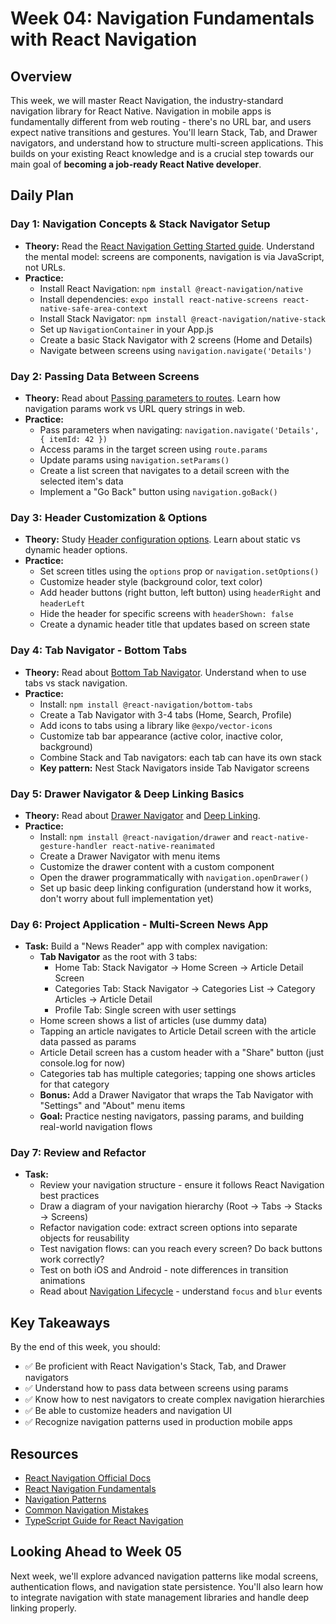 # Week 04: Navigation Fundamentals with React Navigation

## Overview

This week, we will master React Navigation, the industry-standard navigation library for React Native. Navigation in mobile apps is fundamentally different from web routing - there's no URL bar, and users expect native transitions and gestures. You'll learn Stack, Tab, and Drawer navigators, and understand how to structure multi-screen applications. This builds on your existing React knowledge and is a crucial step towards our main goal of **becoming a job-ready React Native developer**.

## Daily Plan

### Day 1: Navigation Concepts & Stack Navigator Setup
*   **Theory:** Read the [React Navigation Getting Started guide](https://reactnavigation.org/docs/getting-started). Understand the mental model: screens are components, navigation is via JavaScript, not URLs.
*   **Practice:**
    - Install React Navigation: `npm install @react-navigation/native`
    - Install dependencies: `expo install react-native-screens react-native-safe-area-context`
    - Install Stack Navigator: `npm install @react-navigation/native-stack`
    - Set up `NavigationContainer` in your App.js
    - Create a basic Stack Navigator with 2 screens (Home and Details)
    - Navigate between screens using `navigation.navigate('Details')`

### Day 2: Passing Data Between Screens
*   **Theory:** Read about [Passing parameters to routes](https://reactnavigation.org/docs/params). Learn how navigation params work vs URL query strings in web.
*   **Practice:**
    - Pass parameters when navigating: `navigation.navigate('Details', { itemId: 42 })`
    - Access params in the target screen using `route.params`
    - Update params using `navigation.setParams()`
    - Create a list screen that navigates to a detail screen with the selected item's data
    - Implement a "Go Back" button using `navigation.goBack()`

### Day 3: Header Customization & Options
*   **Theory:** Study [Header configuration options](https://reactnavigation.org/docs/headers). Learn about static vs dynamic header options.
*   **Practice:**
    - Set screen titles using the `options` prop or `navigation.setOptions()`
    - Customize header style (background color, text color)
    - Add header buttons (right button, left button) using `headerRight` and `headerLeft`
    - Hide the header for specific screens with `headerShown: false`
    - Create a dynamic header title that updates based on screen state

### Day 4: Tab Navigator - Bottom Tabs
*   **Theory:** Read about [Bottom Tab Navigator](https://reactnavigation.org/docs/bottom-tab-navigator). Understand when to use tabs vs stack navigation.
*   **Practice:**
    - Install: `npm install @react-navigation/bottom-tabs`
    - Create a Tab Navigator with 3-4 tabs (Home, Search, Profile)
    - Add icons to tabs using a library like `@expo/vector-icons`
    - Customize tab bar appearance (active color, inactive color, background)
    - Combine Stack and Tab navigators: each tab can have its own stack
    - **Key pattern:** Nest Stack Navigators inside Tab Navigator screens

### Day 5: Drawer Navigator & Deep Linking Basics
*   **Theory:** Read about [Drawer Navigator](https://reactnavigation.org/docs/drawer-navigator) and [Deep Linking](https://reactnavigation.org/docs/deep-linking).
*   **Practice:**
    - Install: `npm install @react-navigation/drawer` and `react-native-gesture-handler react-native-reanimated`
    - Create a Drawer Navigator with menu items
    - Customize the drawer content with a custom component
    - Open the drawer programmatically with `navigation.openDrawer()`
    - Set up basic deep linking configuration (understand how it works, don't worry about full implementation yet)

### Day 6: Project Application - Multi-Screen News App
*   **Task:** Build a "News Reader" app with complex navigation:
    - **Tab Navigator** as the root with 3 tabs:
      - Home Tab: Stack Navigator → Home Screen → Article Detail Screen
      - Categories Tab: Stack Navigator → Categories List → Category Articles → Article Detail
      - Profile Tab: Single screen with user settings
    - Home screen shows a list of articles (use dummy data)
    - Tapping an article navigates to Article Detail screen with the article data passed as params
    - Article Detail screen has a custom header with a "Share" button (just console.log for now)
    - Categories tab has multiple categories; tapping one shows articles for that category
    - **Bonus:** Add a Drawer Navigator that wraps the Tab Navigator with "Settings" and "About" menu items
    - **Goal:** Practice nesting navigators, passing params, and building real-world navigation flows

### Day 7: Review and Refactor
*   **Task:**
    - Review your navigation structure - ensure it follows React Navigation best practices
    - Draw a diagram of your navigation hierarchy (Root → Tabs → Stacks → Screens)
    - Refactor navigation code: extract screen options into separate objects for reusability
    - Test navigation flows: can you reach every screen? Do back buttons work correctly?
    - Test on both iOS and Android - note differences in transition animations
    - Read about [Navigation Lifecycle](https://reactnavigation.org/docs/navigation-lifecycle) - understand `focus` and `blur` events

## Key Takeaways

By the end of this week, you should:
- ✅ Be proficient with React Navigation's Stack, Tab, and Drawer navigators
- ✅ Understand how to pass data between screens using params
- ✅ Know how to nest navigators to create complex navigation hierarchies
- ✅ Be able to customize headers and navigation UI
- ✅ Recognize navigation patterns used in production mobile apps

## Resources

- [React Navigation Official Docs](https://reactnavigation.org/)
- [React Navigation Fundamentals](https://reactnavigation.org/docs/navigating)
- [Navigation Patterns](https://reactnavigation.org/docs/navigation-patterns)
- [Common Navigation Mistakes](https://reactnavigation.org/docs/common-mistakes)
- [TypeScript Guide for React Navigation](https://reactnavigation.org/docs/typescript)

## Looking Ahead to Week 05

Next week, we'll explore advanced navigation patterns like modal screens, authentication flows, and navigation state persistence. You'll also learn how to integrate navigation with state management libraries and handle deep linking properly.
